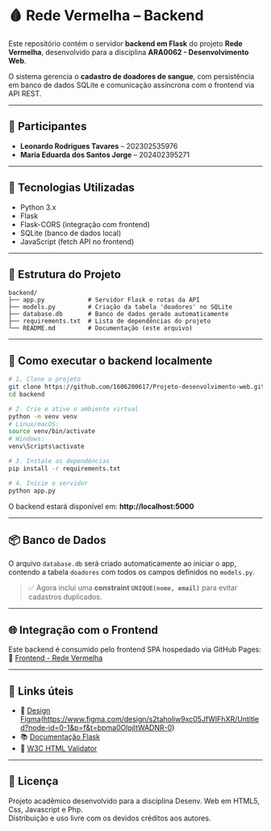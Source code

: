 # 🩸 Rede Vermelha – Backend

Este repositório contém o servidor **backend em Flask** do projeto **Rede Vermelha**, desenvolvido para a disciplina **ARA0062 - Desenvolvimento Web**.

O sistema gerencia o **cadastro de doadores de sangue**, com persistência em banco de dados SQLite e comunicação assíncrona com o frontend via API REST.

---

## 👥 Participantes

- **Leonardo Rodrigues Tavares** – 202302535976  
- **Maria Eduarda dos Santos Jorge** – 202402395271

---

## 🧱 Tecnologias Utilizadas

- Python 3.x
- Flask
- Flask-CORS (integração com frontend)
- SQLite (banco de dados local)
- JavaScript (fetch API no frontend)

---

## 📁 Estrutura do Projeto

```
backend/
├── app.py            # Servidor Flask e rotas da API
├── models.py         # Criação da tabela 'doadores' no SQLite
├── database.db       # Banco de dados gerado automaticamente
├── requirements.txt  # Lista de dependências do projeto
└── README.md         # Documentação (este arquivo)
```

---

## 🚀 Como executar o backend localmente

```bash
# 1. Clone o projeto
git clone https://github.com/1606200617/Projeto-desenvolvimento-web.git
cd backend

# 2. Crie e ative o ambiente virtual
python -m venv venv
# Linux/macOS:
source venv/bin/activate
# Windows:
venv\Scripts\activate

# 3. Instale as dependências
pip install -r requirements.txt

# 4. Inicie o servidor
python app.py
```

O backend estará disponível em: **http://localhost:5000**

---

## 📦 Banco de Dados

O arquivo `database.db` será criado automaticamente ao iniciar o app, contendo a tabela `doadores` com todos os campos definidos no `models.py`.

> ✅ Agora inclui uma **constraint `UNIQUE(nome, email)`** para evitar cadastros duplicados.

---

## 🌐 Integração com o Frontend

Este backend é consumido pelo frontend SPA hospedado via GitHub Pages:  
🔗 [Frontend - Rede Vermelha](https://github.com/1606200617/Projeto-desenvolvimento-web/tree/main/frontend)

---

## 📎 Links úteis

- 🎨 [Design Figma](#)(https://www.figma.com/design/s2taholiw9xc05JfWIFhXR/Untitled?node-id=0-1&p=f&t=bpma0OlpjltWADNR-0)
- 📚 [Documentação Flask](https://flask.palletsprojects.com/)
- 📘 [W3C HTML Validator](https://validator.w3.org/)

---

## 📄 Licença

Projeto acadêmico desenvolvido para a disciplina Desenv. Web em HTML5, Css, Javascript e Php.  
Distribuição e uso livre com os devidos créditos aos autores.
